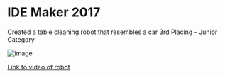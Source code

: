 # IDE Maker 2017
Created a table cleaning robot that resembles a car
3rd Placing - Junior Category

![image](https://www.plmgss.moe.edu.sg/qql/slot/u173/Epistle/2017/Mar/IDE%202017/Adelaine,%20Che%20En%20and%20Richelle%20-%202nd%20Runner%20Up%20in%20the%20IDE%20Maker%20Award.JPG)


[Link to video of robot](https://www.youtube.com/watch?v=CyBuOEpgwG4)
